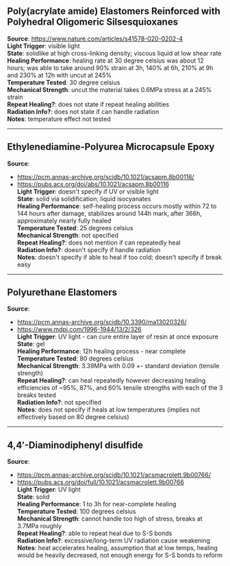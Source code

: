 ## Poly(acrylate amide) Elastomers Reinforced with Polyhedral Oligomeric Silsesquioxanes  
**Source**: https://www.nature.com/articles/s41578-020-0202-4  
**Light Trigger**: visible light  
**State**: solidlike at high cross-linking density; viscous liquid at low shear rate  
**Healing Performance**: healing rate at 30 degree celsius was about 12 hours; was able to take around 90% strain at 3h, 140% at 6h, 210% at 9h and 230% at 12h with uncut at 245%  
**Temperature Tested**: 30 degree celsius  
**Mechanical Strength**: uncut the material takes 0.6MPa stress at a 245% strain  
**Repeat Healing?**: does not state if repeat healing abilities  
**Radiation Info?**: does not state if can handle radiation  
**Notes**: temperature effect not tested  

---

## Ethylenediamine-Polyurea Microcapsule Epoxy  
**Source**:  
- https://pcm.annas-archive.org/scidb/10.1021/acsapm.8b00116/  
- https://pubs.acs.org/doi/abs/10.1021/acsapm.8b00116  
**Light Trigger**: doesn't specify if UV or visible light  
**State**: solid via solidification; liquid isocyanates  
**Healing Performance**: self-healing process occurs mostly within 72 to 144 hours after damage, stabilizes around 144h mark, after 366h, approximately nearly fully healed  
**Temperature Tested**: 25 degrees celsius  
**Mechanical Strength**: not specified  
**Repeat Healing?**: does not mention if can repeatedly heal  
**Radiation Info?**: doesn't specify if handle radiation  
**Notes**: doesn't specify if able to heal if too cold; doesn't specify if break easy  

---

## Polyurethane Elastomers  
**Source**:  
- https://pcm.annas-archive.org/scidb/10.3390/ma13020326/  
- https://www.mdpi.com/1996-1944/13/2/326  
**Light Trigger**: UV light - can cure entire layer of resin at once exposure  
**State**: gel  
**Healing Performance**: 12h healing process - near complete  
**Temperature Tested**: 80 degrees celsius  
**Mechanical Strength**: 3.39MPa with 0.09 +- standard deviation (tensile strength)  
**Repeat Healing?**: can heal repeatedly however decreasing healing efficiencies of ~95%, 87%, and 60% tensile strengths with each of the 3 breaks tested  
**Radiation Info?**: not specified  
**Notes**: does not specify if heals at low temperatures (implies not effectively based on 80 degree celsius)  

---

## 4,4′-Diaminodiphenyl disulfide  
**Source**:  
- https://pcm.annas-archive.org/scidb/10.1021/acsmacrolett.9b00766/  
- https://pubs.acs.org/doi/full/10.1021/acsmacrolett.9b00766  
**Light Trigger**: UV light  
**State**: solid  
**Healing Performance**: 1 to 3h for near-complete healing  
**Temperature Tested**: 100 degrees celsius  
**Mechanical Strength**: cannot handle too high of stress, breaks at 3.7MPa roughly  
**Repeat Healing?**: able to repeat heal due to S-S bonds  
**Radiation Info?**: excessive/long-term UV radiation cause weakening  
**Notes**: heat accelerates healing, assumption that at low temps, healing would be heavily decreased, not enough energy for S-S bonds to reform  
